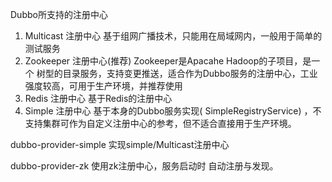 Dubbo所支持的注册中心
1. Multicast 注册中心
基于组网广播技术，只能用在局域网内，一般用于简单的测试服务
2. Zookeeper 注册中心(推荐)
Zookeeper是Apacahe Hadoop的子项目，是一个 树型的目录服务，支持变更推送，适合作为Dubbo服务的注册中心，工业强度较高，可用于生产环境，并推荐使用
3. Redis 注册中心
基于Redis的注册中心
4. Simple 注册中心
基于本身的Dubbo服务实现( SimpleRegistryService) ，不支持集群可作为自定义注册中心的参考，但不适合直接用于生产环境。


dubbo-provider-simple 实现simple/Multicast注册中心

dubbo-provider-zk   使用zk注册中心，服务启动时 自动注册与发现。
